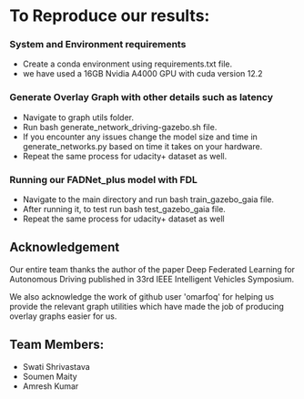 # To Reproduce our results:
### System and Environment requirements
-   Create a conda environment using requirements.txt file.
-   we have used a 16GB Nvidia A4000 GPU with cuda version 12.2 
### Generate Overlay Graph with other details such as latency
-   Navigate to graph utils folder.
-   Run bash generate_network_driving-gazebo.sh file.
-   If you encounter any issues change the model size and time in generate_networks.py based on time it takes on your hardware.
-   Repeat the same process for udacity+ dataset as well. 

### Running our FADNet_plus model with FDL
-   Navigate to the main directory and run bash train_gazebo_gaia file.
-   After running it, to test run bash test_gazebo_gaia file.
-   Repeat the same process for udacity+ dataset as well


## Acknowledgement
Our entire team thanks the author of the paper Deep Federated Learning for Autonomous Driving published in 33rd IEEE Intelligent Vehicles Symposium.

We also acknowledge the work of github user 'omarfoq' for helping us provide the relevant graph utilities which have made the job of producing overlay graphs easier for us.

## Team Members:
-  Swati Shrivastava
-  Soumen Maity
-  Amresh Kumar
